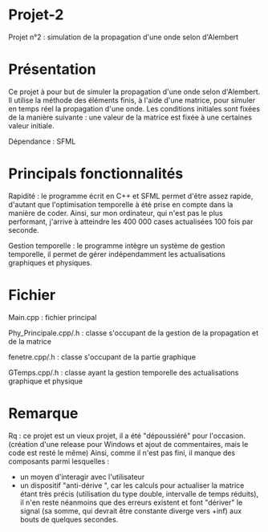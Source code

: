 # Projet-2
Projet n°2 : simulation de la propagation d'une onde selon d'Alembert

# Présentation
Ce projet à pour but de simuler la propagation d'une onde selon d'Alembert.
Il utilise la méthode des éléments finis, à l'aide d'une matrice, pour simuler en temps réel la propagation d'une onde.
Les conditions initiales sont fixées de la manière suivante : une valeur de la matrice est fixée à une certaines valeur initiale.

Dépendance : SFML

# Principals fonctionnalités

Rapidité : le programme écrit en C++ et SFML permet d'être assez rapide, d'autant que l'optimisation temporelle à été prise en compte dans la manière de coder.
Ainsi, sur mon ordinateur, qui n'est pas le plus performant, j'arrive à atteindre les 400 000 cases actualisées 100 fois par seconde.

Gestion temporelle : le programme intègre un système de gestion temporelle, il permet de gérer indépendamment les actualisations graphiques et physiques.

# Fichier

Main.cpp : fichier principal

Phy_Principale.cpp/.h : classe s'occupant de la gestion de la propagation et de la matrice

fenetre.cpp/.h : classe s'occupant de la partie graphique

GTemps.cpp/.h : classe ayant la gestion temporelle des actualisations graphique et physique

# Remarque

Rq : ce projet est un vieux projet, il a été "dépoussiéré" pour l'occasion. (création d'une release pour Windows et ajout de commentaires, mais le code est resté le même)
Ainsi, comme il n'est pas fini, il manque des composants parmi lesquelles :
- un moyen d'interagir avec l'utilisateur
- un dispositif "anti-dérive ", car les calculs pour actualiser la matrice étant très précis (utilisation du type double, intervalle de temps réduits), il n'en reste néanmoins que des erreurs existent et font "dériver" le signal (sa somme, qui devrait être constante diverge vers +inf) aux bouts de quelques secondes.
